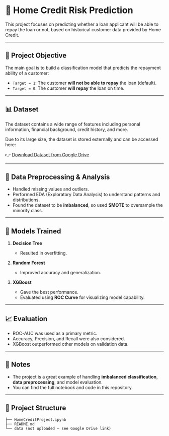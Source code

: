 # 🏦 Home Credit Risk Prediction

This project focuses on predicting whether a loan applicant will be able to repay the loan or not, based on historical customer data provided by Home Credit.

---

## 🎯 Project Objective

The main goal is to build a classification model that predicts the repayment ability of a customer:

- `Target = 1`: The customer **will not be able to repay** the loan (default).
- `Target = 0`: The customer **will repay** the loan on time.

---

## 📊 Dataset

The dataset contains a wide range of features including personal information, financial background, credit history, and more.

Due to its large size, the dataset is stored externally and can be accessed here:

👉 [Download Dataset from Google Drive]((https://drive.google.com/drive/folders/1ARxmp9kHHeS6L5pRewyljzNqjwGYiGFk?usp=drive_link))

---

## 🧹 Data Preprocessing & Analysis

- Handled missing values and outliers.
- Performed EDA (Exploratory Data Analysis) to understand patterns and distributions.
- Found the dataset to be **imbalanced**, so used **SMOTE** to oversample the minority class.

---

## 🧠 Models Trained

1. **Decision Tree**
   - Resulted in overfitting.

2. **Random Forest**
   - Improved accuracy and generalization.

3. **XGBoost**
   - Gave the best performance.
   - Evaluated using **ROC Curve** for visualizing model capability.

---

## 📈 Evaluation

- ROC-AUC was used as a primary metric.
- Accuracy, Precision, and Recall were also considered.
- XGBoost outperformed other models on validation data.

---

## 📝 Notes

- The project is a great example of handling **imbalanced classification**, **data preprocessing**, and model evaluation.
- You can find the full notebook and code in this repository.

---

## 📁 Project Structure

```plaintext
├── HomeCreditProject.ipynb
├── README.md
└── data (not uploaded – see Google Drive link)

